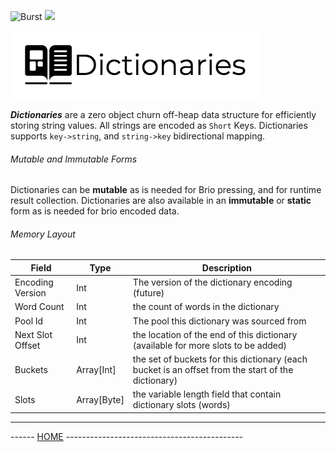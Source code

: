 ![Burst](../../../../../../../..//../documentation/burst_h_small.png "")
![](../../../../../../../../doc/brio_small.png "")

![Burst](./dictionaries.png "")

___Dictionaries___ are a zero object churn off-heap data structure for
efficiently storing string values. All strings are encoded as `Short` Keys.
Dictionaries supports  `key->string`, and `string->key` bidirectional
mapping.

###### Mutable and Immutable Forms
Dictionaries can be __mutable__ as is needed for Brio pressing, and
for runtime result collection. Dictionaries are also available in an
__immutable__ or __static__ form as is needed for brio encoded data.

###### Memory Layout
| Field | Type | Description |
|---|---|---|
| Encoding Version | Int | The version of the dictionary encoding (future) |
| Word Count | Int | the count of words in the dictionary |
| Pool Id | Int | The pool this dictionary was sourced from |
| Next Slot Offset | Int | the location of the end of this dictionary (available for more slots to be added) |
| Buckets | Array[Int] | the set of buckets for this dictionary (each bucket is an offset from the start of the dictionary) |
| Slots | Array[Byte] | the variable length field that contain dictionary slots (words) |


---
------ [HOME](../../../../../../../../../readme.md) -------------------------------------------- 
